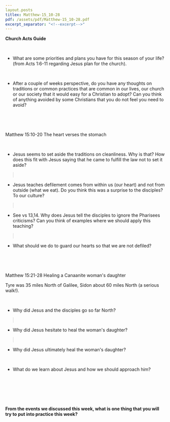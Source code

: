 ```yaml
---
layout.posts
titlex: Matthew-15_10-28
pdf: /assets/pdf/Matthew-15_10-28.pdf
excerpt_separator: "<!--excerpt-->"
---
```

**Church Acts Guide**

 

-   What are some priorities and plans you have for this season of your
    life? (from Acts 1:6-11 regarding Jesus plan for the church).

 

-   After a couple of weeks perspective, do you have any thoughts on
    traditions or common practices that are common in our lives, our
    church or our society that it would easy for a Christian to adopt?
    Can you think of anything avoided by some Christians that you do not
    feel you need to avoid?

 <!--excerpt-->

 

Matthew 15:10-20 The heart verses the stomach

 

-   Jesus seems to set aside the traditions on cleanliness. Why is that?
    How does this fit with Jesus saying that he came to fulfill the law
    not to set it aside?

>  

-   Jesus teaches defilement comes from within us (our heart) and not
    from outside (what we eat). Do you think this was a surprise to the
    disciples? To our culture?

>  

-   See vs 13,14. Why does Jesus tell the disciples to ignore the
    Pharisees criticisms? Can you think of examples where we should
    apply this teaching?

>  

-   What should we do to guard our hearts so that we are not defiled?

 

 

Matthew 15:21-28 Healing a Canaanite woman\'s daughter

Tyre was 35 miles North of Galilee, Sidon about 60 miles North (a
serious walk!).

 

-   Why did Jesus and the disciples go so far North?

>  

-   Why did Jesus hesitate to heal the woman\'s daughter?

>  

-   Why did Jesus ultimately heal the woman\'s daughter?

 

-   What do we learn about Jesus and how we should approach him?

 

 

 

**From the events we discussed this week, what is one thing that you
will try to put into practice this week?**
